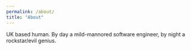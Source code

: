 ```yaml
---
permalink: /about/
title: "About"
---
```


UK based human.  By day a mild-mannored software engineer, by night a rockstar/evil genius.
